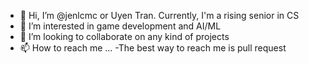 - 👋 Hi, I’m @jenlcmc or Uyen Tran. Currently, I'm a rising senior in CS
- 👀 I’m interested in game development and AI/ML
- 💞️ I’m looking to collaborate on any kind of projects
- 📫 How to reach me ...
  -The best way to reach me is pull request

<!---
jenlcmc/jenlcmc is a ✨ special ✨ repository because its `README.md` (this file) appears on your GitHub profile.
You can click the Preview link to take a look at your changes.
--->
